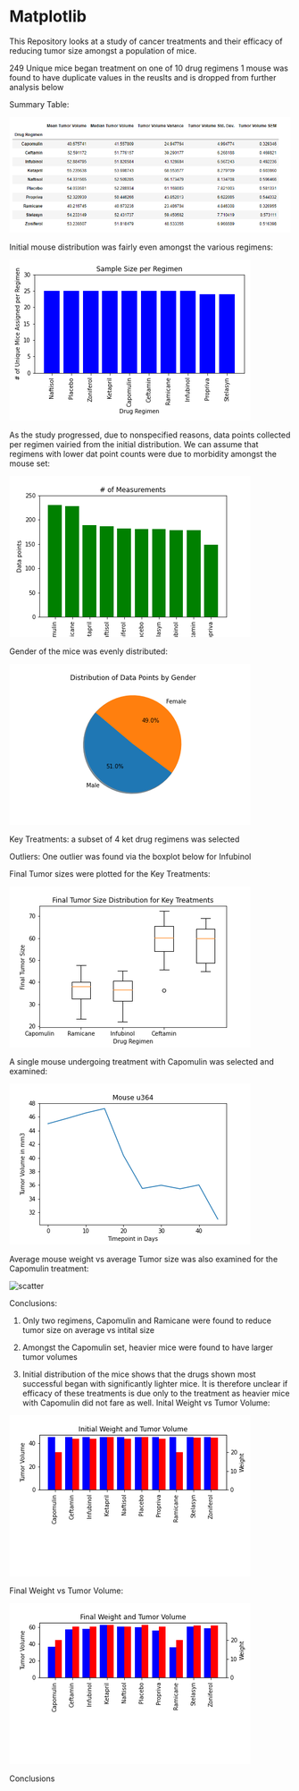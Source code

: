 # Matplotlib
This Repository looks at a study of cancer treatments and their efficacy of reducing tumor size amongst a population of mice.

249 Unique mice began treatment on one of 10 drug regimens
1 mouse was found to have duplicate values in the reuslts and is dropped from further analysis below

Summary Table:

![sample](https://github.com/ajhibshman/Matplotlib/blob/main/images/summary.png)

Initial mouse distribution was fairly even amongst the various regimens:

![sample](https://github.com/ajhibshman/Matplotlib/blob/main/images/unique_mice_per_regimen.png)

As the study progressed, due to nonspecified reasons, data points collected per regimen vairied from the initial distribution.  We can assume that regimens with lower dat point counts were due to morbidity amongst the mouse set:

![data_points](https://github.com/ajhibshman/Matplotlib/blob/main/images/data_points_per_regimen.png)

Gender of the mice was evenly distributed:

![gender](https://github.com/ajhibshman/Matplotlib/blob/main/images/data_points_by_gender.png)

Key Treatments:
a subset of 4 ket drug regimens was selected 

Outliers:
One outlier was found via the boxplot below for Infubinol

Final Tumor sizes were plotted for the Key Treatments:

![box](https://github.com/ajhibshman/Matplotlib/blob/main/images/box_plot.png)

A single mouse undergoing treatment with Capomulin was selected and examined:

![u364](https://github.com/ajhibshman/Matplotlib/blob/main/images/mouse_u364.png)

Average mouse weight vs average Tumor size was also examined for the Capomulin treatment:

![scatter](https://github.com/ajhibshman/Matplotlib/blob/main/images/capomuloin_scatter.png)



Conclusions:

1) Only two regimens, Capomulin and Ramicane were found to reduce tumor size on average vs intital size
        
2) Amongst the Capomulin set, heavier mice were found to have larger tumor volumes

3) Initial distribution of the mice shows that the drugs shown most successful began with significantly lighter mice.  It is therefore unclear if efficacy of these treatments is due only to the treatment as heavier mice with Capomulin did not fare as well.
Inital Weight vs Tumor Volume:

![scatter](https://github.com/ajhibshman/Matplotlib/blob/main/images/initial.png)

Final Weight vs Tumor Volume:

![scatter](https://github.com/ajhibshman/Matplotlib/blob/main/images/final.png)














Conclusions



    







